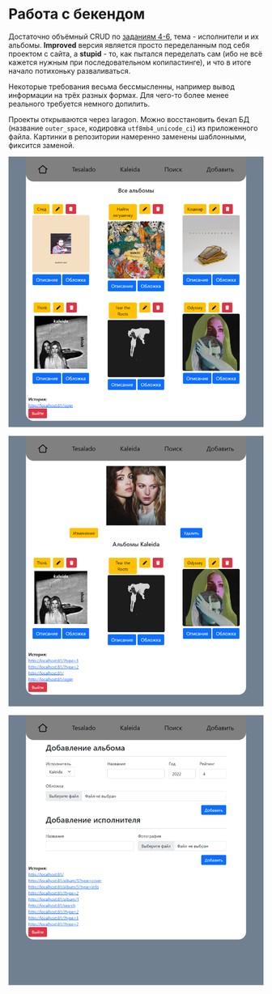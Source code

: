 # Работа с бекендом

Достаточно объёмный CRUD по [заданиям 4-6](https://outer.tealeaf.su/), тема - исполнители и их альбомы. **Improved** версия является просто переделанным под себя проектом с сайта, а **stupid** - то, как пытался переделать сам (ибо не всё кажется нужным при последовательном копипастинге), и что в итоге начало потихоньку разваливаться.

Некоторые требования весьма бессмысленны, например вывод информации на трёх разных формах. Для чего-то более менее реального требуется немного допилить.

Проекты открываются через laragon. Можно восстановить бекап БД (название `outer_space`, кодировка `utf8mb4_unicode_ci`) из приложенного файла. Картинки в репозитории намеренно заменены шаблонными, фиксится заменой.

![Главная страница](screenshot1.png)

![Страница исполнителя](screenshot2.png)

![Страница добавления](screenshot3.png)
